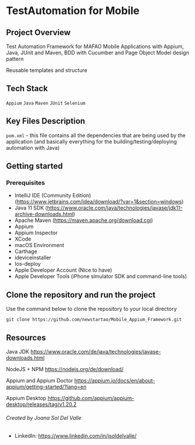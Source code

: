 
# TestAutomation for Mobile

## Project Overview
Test Automation Framework for MAFAO Mobile Applications with Appium, Java, JUnit and Maven, BDD with Cucumber and Page Object Model design pattern

Reusable templates and structure

## Tech Stack

`Appium` `Java` `Maven` `JUnit` `Selenium`

## Key Files Description

`pom.xml` - this file contains all the dependencies that are being used by the application (and basically everything for the building/testing/deploying automation with Java)

## Getting started

### Prerequisites
* IntelliJ IDE (Community Edition) (https://www.jetbrains.com/idea/download/?var=1&section=windows)
* Java 11 SDK (https://www.oracle.com/java/technologies/javase/jdk11-archive-downloads.html)
* Apache Maven (https://maven.apache.org/download.cgi)
* Appium
* Appium Inspector
* XCode
* macOS Environment
* Carthage
* ideviceinstaller
* Ios-deploy
* Apple Developer Account (Nice to have)
* Apple Developer Tools (iPhone simulator SDK and command-line tools)

## Clone the repository and run the project

Use the command below to clone the repository to your local directory


`git clone https://github.com/newstartao/Mobile_Appium_Framework.git`


## Resources
Java JDK
https://www.oracle.com/de/java/technologies/javase-downloads.html

NodeJS + NPM
https://nodejs.org/de/download/

Appium and Appium Doctor
https://appium.io/docs/en/about-appium/getting-started/?lang=en

Appium Desktop
https://github.com/appium/appium-desktop/releases/tag/v1.20.2

###### Created by Joana Sol Del Valle

* LinkedIn: https://www.linkedin.com/in/jsoldelvalle/
